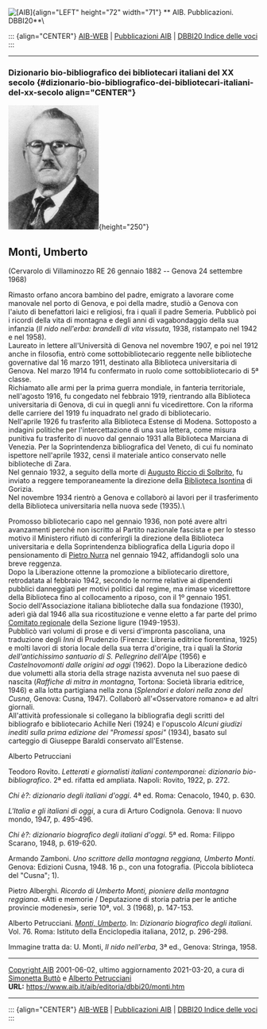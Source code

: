 ![\[AIB\]](/aib/wi/aibv72.gif){align="LEFT" height="72" width="71"}
** AIB. Pubblicazioni. DBBI20**\

::: {align="CENTER"}
[AIB-WEB](/) \| [Pubblicazioni AIB](/pubblicazioni/) \| [DBBI20 Indice
delle voci](dbbi20.htm)
:::

------------------------------------------------------------------------

### Dizionario bio-bibliografico dei bibliotecari italiani del XX secolo {#dizionario-bio-bibliografico-dei-bibliotecari-italiani-del-xx-secolo align="CENTER"}

![\[Ritratto\]](monti.jpg){height="250"}

## Monti, Umberto

(Cervarolo di Villaminozzo RE 26 gennaio 1882 -- Genova 24 settembre
1968)

Rimasto orfano ancora bambino del padre, emigrato a lavorare come
manovale nel porto di Genova, e poi della madre, studiò a Genova con
l\'aiuto di benefattori laici e religiosi, fra i quali il padre Semeria.
Pubblicò poi i ricordi della vita di montagna e degli anni di
vagabondaggio della sua infanzia (*Il nido nell\'erba: brandelli di vita
vissuta*, 1938, ristampato nel 1942 e nel 1958).\
Laureato in lettere all\'Università di Genova nel novembre 1907, e poi
nel 1912 anche in filosofia, entrò come sottobibliotecario reggente
nelle biblioteche governative dal 16 marzo 1911, destinato alla
Biblioteca universitaria di Genova. Nel marzo 1914 fu confermato in
ruolo come sottobibliotecario di 5ª classe.\
Richiamato alle armi per la prima guerra mondiale, in fanteria
territoriale, nell\'agosto 1916, fu congedato nel febbraio 1919,
rientrando alla Biblioteca universitaria di Genova, di cui in quegli
anni fu vicedirettore. Con la riforma delle carriere del 1919 fu
inquadrato nel grado di bibliotecario.\
Nell\'aprile 1926 fu trasferito alla Biblioteca Estense di Modena.
Sottoposto a indagini politiche per l\'intercettazione di una sua
lettera, come misura punitiva fu trasferito di nuovo dal gennaio 1931
alla Biblioteca Marciana di Venezia. Per la Soprintendenza bibliografica
del Veneto, di cui fu nominato ispettore nell\'aprile 1932, censì il
materiale antico conservato nelle biblioteche di Zara.\
Nel gennaio 1932, a seguito della morte di [Augusto Riccio di
Solbrito](riccio.htm), fu inviato a reggere temporaneamente la direzione
della [Biblioteca Isontina](/aib/stor/teche/go-sta.htm) di Gorizia.\
Nel novembre 1934 rientrò a Genova e collaborò ai lavori per il
trasferimento della Biblioteca universitaria nella nuova sede (1935).\

Promosso bibliotecario capo nel gennaio 1936, non poté avere altri
avanzamenti perché non iscritto al Partito nazionale fascista e per lo
stesso motivo il Ministero rifiutò di conferirgli la direzione della
Biblioteca universitaria e della Soprintendenza bibliografica della
Liguria dopo il pensionamento di [Pietro Nurra](nurra.htm) nel gennaio
1942, affidandogli solo una breve reggenza.\
Dopo la Liberazione ottenne la promozione a bibliotecario direttore,
retrodatata al febbraio 1942, secondo le norme relative ai dipendenti
pubblici danneggiati per motivi politici dal regime, ma rimase
vicedirettore della Biblioteca fino al collocamento a riposo, con il 1º
gennaio 1951.\
Socio dell\'Associazione italiana biblioteche dalla sua fondazione
(1930), aderì già dal 1946 alla sua ricostituzione e venne eletto a far
parte del primo [Comitato regionale](/aib/stor/sezioni/lig.htm) della
Sezione ligure (1949-1953).\
Pubblicò vari volumi di prose e di versi d\'impronta pascoliana, una
traduzione degli *Inni* di Prudenzio (Firenze: Libreria editrice
fiorentina, 1925) e molti lavori di storia locale della sua terra
d\'origine, tra i quali la *Storia dell\'antichissimo santuario di S.
Pellegrino dell\'Alpe* (1956) e *Castelnovomonti dalle origini ad oggi*
(1962). Dopo la Liberazione dedicò due volumetti alla storia della
strage nazista avvenuta nel suo paese di nascita (*Raffiche di mitra in
montagna*, Tortona: Società libraria editrice, 1946) e alla lotta
partigiana nella zona (*Splendori e dolori nella zona del Cusna*,
Genova: Cusna, 1947). Collaborò all\'«Osservatore romano» e ad altri
giornali.\
All\'attività professionale si collegano la bibliografia degli scritti
del bibliografo e bibliotecario Achille Neri (1924) e l\'opuscolo
*Alcuni giudizi inediti sulla prima edizione dei \"Promessi sposi\"*
(1934), basato sul carteggio di Giuseppe Baraldi conservato
all\'Estense.

Alberto Petrucciani

Teodoro Rovito. *Letterati e giornalisti italiani contemporanei:
dizionario bio-bibliografico*. 2ª ed. rifatta ed ampliata. Napoli:
Rovito, 1922, p. 272.

*Chi è?: dizionario degli italiani d\'oggi*. 4ª ed. Roma: Cenacolo,
1940, p. 630.

*L\'Italia e gli italiani di oggi*, a cura di Arturo Codignola. Genova:
Il nuovo mondo, 1947, p. 495-496.

*Chi è?: dizionario biografico degli italiani d\'oggi*. 5ª ed. Roma:
Filippo Scarano, 1948, p. 619-620.

Armando Zamboni. *Uno scrittore della montagna reggiana, Umberto Monti*.
Genova: Edizioni Cusna, 1948. 16 p., con una fotografia. (Piccola
biblioteca del \"Cusna\"; 1).

Pietro Alberghi. *Ricordo di Umberto Monti, pioniere della montagna
reggiana*. «Atti e memorie / Deputazione di storia patria per le antiche
provincie modenesi», serie 10ª, vol. 3 (1968), p. 147-153.

Alberto Petrucciani. [*Monti,
Umberto*](http://www.treccani.it/enciclopedia/umberto-monti_(Dizionario-Biografico)/).
In: *Dizionario biografico degli italiani*. Vol. 76. Roma: Istituto
della Enciclopedia italiana, 2012, p. 296-298.

Immagine tratta da: U. Monti, *Il nido nell\'erba*, 3ª ed., Genova:
Stringa, 1958.

------------------------------------------------------------------------

[Copyright AIB](/su-questo-sito/dichiarazione-di-copyright-aib-web/)
2001-06-02, ultimo aggiornamento 2021-03-20, a cura di [Simonetta
Buttò](/aib/redazione3.htm) e [Alberto
Petrucciani](/su-questo-sito/redazione-aib-web/)\
**URL:** https://www.aib.it/aib/editoria/dbbi20/monti.htm

------------------------------------------------------------------------

::: {align="CENTER"}
[AIB-WEB](/) \| [Pubblicazioni AIB](/pubblicazioni/) \| [DBBI20 Indice
delle voci](dbbi20.htm)
:::
